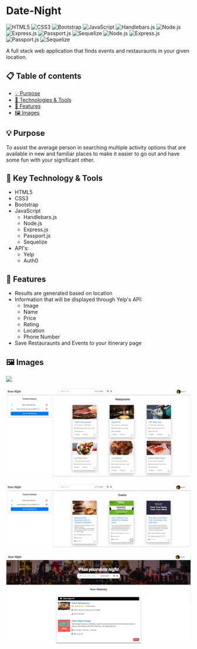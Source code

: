# Date-Night 
![HTML5](https://img.shields.io/badge/HTML5-E34F26?style=for-the-badge&logo=html5&logoColor=white)
![CSS3](https://img.shields.io/badge/CSS3-1572B6?style=for-the-badge&logo=css3&logoColor=white)
![Bootstrap](https://img.shields.io/badge/Bootstrap-7952B3?style=for-the-badge&logo=bootstrap&logoColor=white)
![JavaScript](https://img.shields.io/badge/JavaScript-F7DF1E?style=for-the-badge&logo=javascript&logoColor=black)
![Handlebars.js](https://img.shields.io/badge/Handlebars.js-000000?style=for-the-badge&logo=handlebarsdotjs&logoColor=white)
![Node.js](https://img.shields.io/badge/Node.js-339933?style=for-the-badge&logo=nodedotjs&logoColor=white)
![Express.js](https://img.shields.io/badge/Express.js-000000?style=for-the-badge&logo=express&logoColor=white)
![Passport.js](https://img.shields.io/badge/Passport.js-34E27A?style=for-the-badge&logo=passport&logoColor=white)
![Sequelize](https://img.shields.io/badge/Sequelize-52B0E7?style=for-the-badge&logo=sequelize&logoColor=white)
![Node.js](https://img.shields.io/badge/Node.js-339933?style=for-the-badge&logo=nodedotjs&logoColor=white)
![Express.js](https://img.shields.io/badge/Express.js-000000?style=for-the-badge&logo=express&logoColor=white)
![Passport.js](https://img.shields.io/badge/Passport.js-34E27A?style=for-the-badge&logo=passport&logoColor=white)
![Sequelize](https://img.shields.io/badge/Sequelize-52B0E7?style=for-the-badge&logo=sequelize&logoColor=white)



A full stack web application that finds events and restauraunts in your given location.

## :clipboard: Table of contents

- [ &#128161; Purpose](#-purpose)
- [&#x1f527; Technologies & Tools](#-technology--tools)
- [&#x1f4f2; Features](#-features)
- [:framed_picture: Images](#framed_picture-images)

## &#128161; Purpose

To assist the average person in searching multiple activity options that are available in new and familiar places to make it easier to go out and have some fun with your significant other.

## &#x1f527; Key Technology & Tools

- HTML5
- CSS3
- Bootstrap
- JavaScript
  - Handlebars.js
  - Node.js
  - Express.js
  - Passport.js
  - Sequelize
- API's:
  - Yelp
  - Auth0

## &#x1f4f2; Features

- Results are generated based on location
- Information that will be displayed through Yelp's API:
  - Image
  - Name
  - Price
  - Rating
  - Location
  - Phone Number
- Save Restauraunts and Events to your itinerary page
## :framed_picture: Images

![](public/images/homepage.PNG)

![](public/images/results.jpg)

![](public/images/event-results.jpg)

![](public/images/itinerary.jpg)



